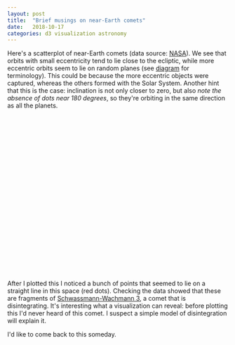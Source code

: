 ```yaml
---
layout: post
title:  "Brief musings on near-Earth comets"
date:   2018-10-17
categories: d3 visualization astronomy
---
```


Here's a scatterplot of near-Earth comets (data source: [NASA](https://data.nasa.gov/Space-Science/Near-Earth-Comets-Orbital-Elements/b67r-rgxc)). We see that orbits with small eccentricity tend to lie close to the ecliptic, while more eccentric orbits seem to lie on random planes (see [diagram](http://farside.ph.utexas.edu/teaching/celestial/Celestialhtml/node34.html) for terminology). This could be because the more eccentric objects were captured, whereas the others formed with the Solar System. Another hint that this is the case: inclination is not only closer to zero, but also *note the absence of dots near 180 degrees*, so they're orbiting in the same direction as all the planets.


<div>
    <script src="https://d3js.org/d3.v4.min.js"></script>
    <script src="https://cdnjs.cloudflare.com/ajax/libs/d3-legend/2.25.6/d3-legend.min.js"></script>
    <style>
      .tick {
        font-size: 2em;
      }
      .axis line {
        stroke: #ddd;
      }
      .axis text {
        fill: #666;
      }
      .axis-label {
        fill: #666;
        font-size: 2em;
      }
      .comet {
        opacity: 0.3;
      }
      .comet:hover {
        opacity: 1;
        fill: #ffa251;
      }
      .schwassmann {
        opacity: 0.7;
      }
      .long {
        opacity: 0.4;
      }
      .plotTitle {
        font-size: 1.5em;
        fill: #666;
      }
      .color-legend, .r-legend {
        font-size: 1em;
        fill: #666;
      }
    </style>
    <svg width="700" height="500"></svg>
    <script src="/assets/scripts/comets.js"></script>
</div>

After I plotted this I noticed a bunch of points that seemed to lie on a straight line in this space (red dots). Checking the data showed that these are fragments of [Schwassmann-Wachmann 3](https://en.wikipedia.org/wiki/73P/Schwassmann%E2%80%93Wachmann), a comet that is disintegrating. It's interesting what a visualization can reveal: before plotting this I'd never heard of this comet. I suspect a simple model of disintegration will explain it. 

I'd like to come back to this someday.


